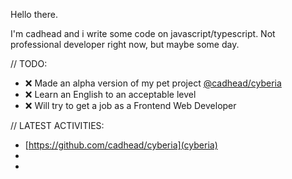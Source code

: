 Hello there.

I'm cadhead and i write some code on javascript/typescript. Not professional developer right now, but maybe some day.

// TODO:

- ❌ Made an alpha version of my pet project [@cadhead/cyberia](cyberia)
- ❌ Learn an English to an acceptable level
- ❌ Will try to get a job as a Frontend Web Developer
 
// LATEST ACTIVITIES:
- [https://github.com/cadhead/cyberia](cyberia)
-
-
